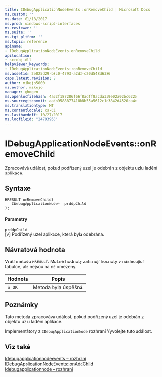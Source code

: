 ```yaml
---
title: IDebugApplicationNodeEvents::onRemoveChild | Microsoft Docs
ms.custom: ''
ms.date: 01/18/2017
ms.prod: windows-script-interfaces
ms.reviewer: ''
ms.suite: ''
ms.tgt_pltfrm: ''
ms.topic: reference
apiname:
- IDebugApplicationNodeEvents.onRemoveChild
apilocation:
- scrobj.dll
helpviewer_keywords:
- IDebugApplicationNodeEvents::onRemoveChild
ms.assetid: 2e025d29-b8c0-4793-a2d3-c20d548d6386
caps.latest.revision: 8
author: mikejo5000
ms.author: mikejo
manager: ghogen
ms.openlocfilehash: 4a62f187286f66f8adff8acda339e02a02bc6225
ms.sourcegitcommit: aadb9588877418b8b55a5612c1d3842d4520ca4c
ms.translationtype: MT
ms.contentlocale: cs-CZ
ms.lasthandoff: 10/27/2017
ms.locfileid: "24793950"
---
```

# <a name="idebugapplicationnodeeventsonremovechild"></a>IDebugApplicationNodeEvents::onRemoveChild
Zpracovává událost, pokud podřízený uzel je odebrán z objektu uzlu ladění aplikace.  
  
## <a name="syntax"></a>Syntaxe  
  
```  
HRESULT onRemoveChild(  
   IDebugApplicationNode*  prddpChild  
);  
```  
  
#### <a name="parameters"></a>Parametry  
 `prddpChild`  
 [v] Podřízený uzel aplikace, která byla odebrána.  
  
## <a name="return-value"></a>Návratová hodnota  
 Vrátí metodu `HRESULT`. Možné hodnoty zahrnují hodnoty v následující tabulce, ale nejsou na ně omezeny.  
  
|Hodnota|Popis|  
|-----------|-----------------|  
|`S_OK`|Metoda byla úspěšná.|  
  
## <a name="remarks"></a>Poznámky  
 Tato metoda zpracovává událost, pokud podřízený uzel je odebrán z objektu uzlu ladění aplikace.  
  
 Implementátory z `IDebugApplicationNode` rozhraní Vyvolejte tuto událost.  
  
## <a name="see-also"></a>Viz také  
 [Idebugapplicationnodeevents – rozhraní](../../winscript/reference/idebugapplicationnodeevents-interface.md)   
 [IDebugApplicationNodeEvents::onAddChild](../../winscript/reference/idebugapplicationnodeevents-onaddchild.md)   
 [Idebugapplicationnode – rozhraní](../../winscript/reference/idebugapplicationnode-interface.md)